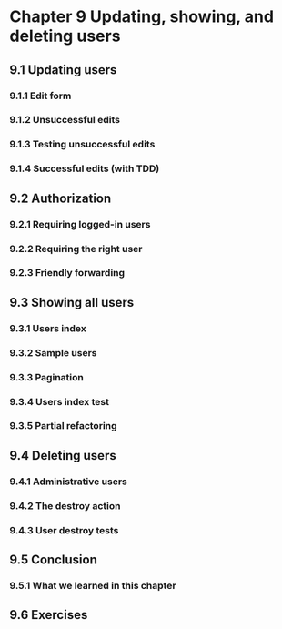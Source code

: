 # Chapter 9 Updating, showing, and deleting users

## 9.1 Updating users

### 9.1.1 Edit form

### 9.1.2 Unsuccessful edits

### 9.1.3 Testing unsuccessful edits

### 9.1.4 Successful edits (with TDD)

## 9.2 Authorization

### 9.2.1 Requiring logged-in users

### 9.2.2 Requiring the right user

### 9.2.3 Friendly forwarding

## 9.3 Showing all users

### 9.3.1 Users index

### 9.3.2 Sample users

### 9.3.3 Pagination

### 9.3.4 Users index test

### 9.3.5 Partial refactoring

## 9.4 Deleting users

### 9.4.1 Administrative users

### 9.4.2 The destroy action

### 9.4.3 User destroy tests

## 9.5 Conclusion

### 9.5.1 What we learned in this chapter

## 9.6 Exercises
